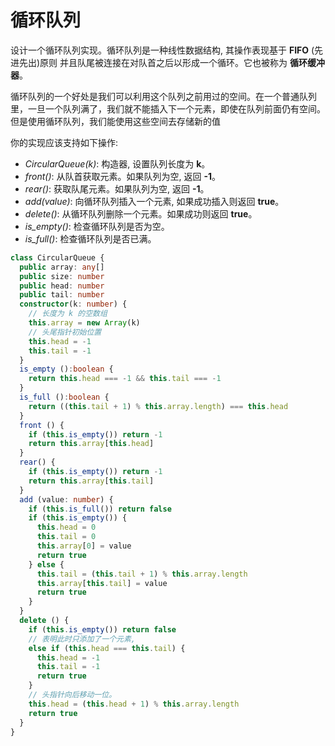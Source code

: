 # 循环队列

  设计一个循环队列实现。循环队列是一种线性数据结构, 其操作表现基于 **FIFO** (先进先出)原则 并且队尾被连接在对队首之后以形成一个循环。它也被称为 **循环缓冲器**。

  循环队列的一个好处是我们可以利用这个队列之前用过的空间。在一个普通队列里，一旦一个队列满了，我们就不能插入下一个元素，即使在队列前面仍有空间。但是使用循环队列，我们能使用这些空间去存储新的值

  你的实现应该支持如下操作:

- *CircularQueue(k)*: 构造器, 设置队列长度为 **k**。
- *front()*: 从队首获取元素。如果队列为空, 返回 **-1**。
- *rear()*: 获取队尾元素。如果队列为空, 返回 **-1**。
- *add(value)*: 向循环队列插入一个元素, 如果成功插入则返回 **true**。
- *delete()*: 从循环队列删除一个元素。如果成功则返回 **true**。
- *is_empty()*: 检查循环队列是否为空。
- *is_full()*: 检查循环队列是否已满。

```ts
class CircularQueue {
  public array: any[]
  public size: number
  public head: number
  public tail: number
  constructor(k: number) {
    // 长度为 k 的空数组
    this.array = new Array(k)
    // 头尾指针初始位置
    this.head = -1
    this.tail = -1
  }
  is_empty ():boolean {
    return this.head === -1 && this.tail === -1
  }
  is_full ():boolean {
    return ((this.tail + 1) % this.array.length) === this.head
  }
  front () {
    if (this.is_empty()) return -1
    return this.array[this.head]
  }
  rear() {
    if (this.is_empty()) return -1
    return this.array[this.tail]
  }
  add (value: number) {
    if (this.is_full()) return false
    if (this.is_empty()) {
      this.head = 0
      this.tail = 0
      this.array[0] = value
      return true
    } else {
      this.tail = (this.tail + 1) % this.array.length
      this.array[this.tail] = value
      return true
    }
  }
  delete () {
    if (this.is_empty()) return false
    // 表明此时只添加了一个元素,
    else if (this.head === this.tail) {
      this.head = -1
      this.tail = -1
      return true
    }
    // 头指针向后移动一位。
    this.head = (this.head + 1) % this.array.length
    return true
  }
}
```